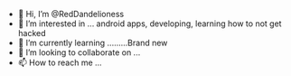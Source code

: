 - 👋 Hi, I’m @RedDandelioness
- 👀 I’m interested in ... android apps, developing, learning how to not get hacked
- 🌱 I’m currently learning .........Brand new
- 💞️ I’m looking to collaborate on ...
- 📫 How to reach me ...

<!---
RedDandelioness/RedDandelioness is a ✨ special ✨ repository because its `README.md` (this file) appears on your GitHub profile.
You can click the Preview link to take a look at your changes.
--->

